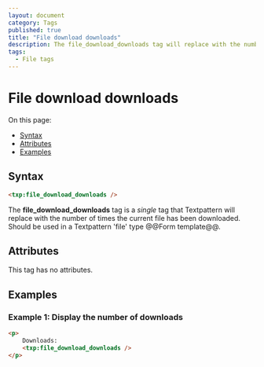 ```yaml
---
layout: document
category: Tags
published: true
title: "File download downloads"
description: The file_download_downloads tag will replace with the number of times the current file has been downloaded.
tags:
  - File tags
---
```


# File download downloads

On this page:

* [Syntax](#syntax)
* [Attributes](#attributes)
* [Examples](#examples)

## Syntax

~~~ html
<txp:file_download_downloads />
~~~

The **file_download_downloads** tag is a *single* tag that Textpattern will replace with the number of times the current file has been downloaded. Should be used in a Textpattern 'file' type @@Form template@@.

## Attributes

This tag has no attributes.

## Examples

### Example 1: Display the number of downloads

~~~ html
<p>
    Downloads:
    <txp:file_download_downloads />
</p>
~~~
